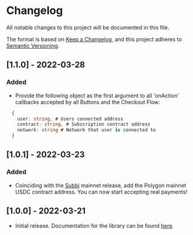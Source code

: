 # Changelog

All notable changes to this project will be documented in this file.

The format is based on [Keep a Changelog](https://keepachangelog.com/en/1.0.0/),
and this project adheres to [Semantic Versioning](https://semver.org/spec/v2.0.0.html).

## [1.1.0] - 2022-03-28

### Added

- Provide the following object as the first argument to all 'onAction' callbacks accepted by all Buttons and the Checkout Flow:

```ts
  {
    user: string, # Users connected address
    contract: string, # Subscription contract address
    network: string # Network that user is connected to
  }
```

## [1.0.1] - 2022-03-23

### Added

- Coinciding with the [Subbi](https://subbi.fi) mainnet release, add the Polygon mainnet USDC contract address. You can now start accepting real payments!

## [1.0.0] - 2022-03-21

- Initial release. Documentation for the library can be found [here](https://docs.subbi.fi/self-hosted-checkout/installation).
